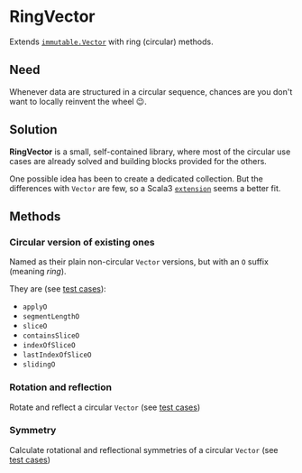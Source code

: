 # **RingVector**
Extends [`immutable.Vector`](https://dotty.epfl.ch/api/scala/collection/immutable/Vector.html) with ring (circular) methods.

## Need
Whenever data are structured in a circular sequence,
chances are you don't want to locally reinvent the wheel 😉.

## Solution
**RingVector** is a small, self-contained library,
where most of the circular use cases are already solved
and building blocks provided for the others.

One possible idea has been to create a dedicated collection.
But the differences with `Vector` are few,
so a Scala3 [`extension`](https://docs.scala-lang.org/scala3/reference/contextual/extension-methods.html) seems a better fit.

## Methods

### Circular version of existing ones
Named as their plain non-circular `Vector` versions,
but with an `O` suffix (meaning _ring_).

They are (see [test cases](/src/test/scala/AlternativeMethodsSpec.scala)):
* `applyO`
* `segmentLengthO`
* `sliceO`
* `containsSliceO`
* `indexOfSliceO`
* `lastIndexOfSliceO`
* `slidingO`

### Rotation and reflection
Rotate and reflect a circular `Vector`
(see [test cases](/src/test/scala/RotationsReflectionsSpec.scala))

### Symmetry
Calculate rotational and reflectional symmetries of a circular `Vector`
(see [test cases](/src/test/scala/SymmetriesSpec.scala))


